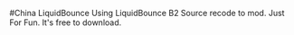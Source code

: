 #China LiquidBounce
Using LiquidBounce B2 Source recode to mod.
Just For Fun.
It's free to download.
